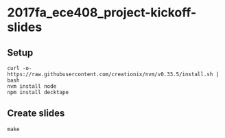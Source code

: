 # 2017fa_ece408_project-kickoff-slides

## Setup

    curl -o- https://raw.githubusercontent.com/creationix/nvm/v0.33.5/install.sh | bash
    nvm install node
    npm install decktape

## Create slides

    make